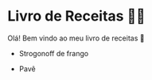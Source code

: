 # Livro de Receitas :man_cook:

Olá! Bem vindo ao meu livro de receitas :wave:

- Strogonoff de frango

- Pavê
